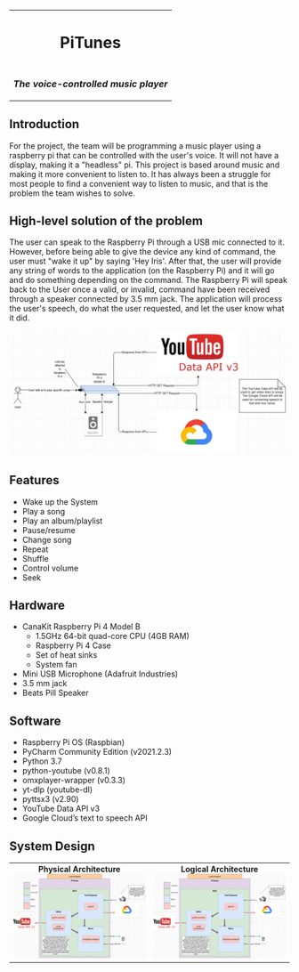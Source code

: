 <table>
    <tr>
        <td align="center"><h1>PiTunes</h1></td>
    </tr>
    <tr>
        <td align="center" colspan="3"><h3><i>The voice-controlled music player</i></h3></td>
    </tr>
</table>

Introduction
--------------------------------
For the project, the team will be programming a music player using a raspberry pi that can be controlled with the user's voice. It will not have a display, making it a "headless" pi. This project is based around music and making it more convenient to listen to. It has always been a struggle for most people to find a convenient way to listen to music, and that is the problem the team wishes to solve. 

High-level solution of the problem
--------------------------------
The user can speak to the Raspberry Pi through a USB mic connected to it. However, before being able to give the device any kind of command, the user must "wake it up" by saying 'Hey Iris'. After that, the user will provide any string of words to the application (on the Raspberry Pi) and it will go and do something depending on the command. The Raspberry Pi will speak back to the User once a valid, or invalid, command have been received through a speaker connected by 3.5 mm jack. The application will process the user's speech, do what the user requested, and let the user know what it did. 

![alt text](https://github.com/Ivan-RC/PiTunesPortfolio/blob/main/images/highlevelsolution.PNG)
<!--Wake up image -->
<!--[alt text](https://raw.githubusercontent.com/Ivan-RC/PiTunes/main/images/wakeup.PNG?token=GHSAT0AAAAAABQMCIZ5SVW4R2YAPWLFIGVIYQRKRIA)-->

Features
--------------------------------
- Wake up the System
- Play a song
- Play an album/playlist
- Pause/resume
- Change song
- Repeat
- Shuffle
- Control volume
- Seek

Hardware
--------------------------------
- CanaKit Raspberry Pi 4 Model B
    - 1.5GHz 64-bit quad-core CPU (4GB RAM)
    - Raspberry Pi 4 Case
    - Set of heat sinks
    - System fan
- Mini USB Microphone (Adafruit Industries)
- 3.5 mm jack
- Beats Pill Speaker

Software
--------------------------------
- Raspberry Pi OS (Raspbian)
- PyCharm Community Edition (v2021.2.3)
- Python 3.7
- python-youtube (v0.8.1) 
- omxplayer-wrapper (v0.3.3) 
- yt-dlp (youtube-dl) 
- pyttsx3 (v2.90)
- YouTube Data API v3
- Google Cloud’s text to speech API

System Design
---------------------------------
<table>
    <tr>
        <td align="center"><b>Physical Architecture</b><br/><img src="https://github.com/Ivan-RC/PiTunesPortfolio/blob/main/images/logicaldiagram.PNG"/></td>
        <td align="center"><b>Logical Architecture</b><br/><img src="https://github.com/Ivan-RC/PiTunesPortfolio/blob/main/images/logicaldiagram.PNG"/></td>
    </tr>
</table>

<!--
    - Capable of running any number of Web Servers, common Web Stacks, Databases, and Tools. Examples include:
        - Web Servers: Nginx and Apache (can be used to host  too)
        - Web Stacks: PHP (7.1 and 7.4), PHP 7.4 Laravel, Java Tomcat (8.5 and 9.0), ASP.NET Core 5.0
        - Databases: MySQL, PostgreSQL, MongoDB
        - Tools: Visual Studio Code, NodeJS Development Server
    - Deploy Web Sites, Java Spring and Spring Boot applications, PHP and PHP Laravel applications, Express, React, Angular applications-->
